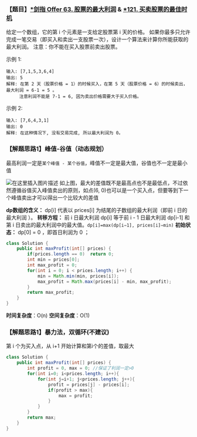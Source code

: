 ### 【题目】[*剑指 Offer 63. 股票的最大利润](https://leetcode-cn.com/problems/gu-piao-de-zui-da-li-run-lcof/) & [*121. 买卖股票的最佳时机](https://leetcode-cn.com/problems/best-time-to-buy-and-sell-stock/)
给定一个数组，它的第 i 个元素是一支给定股票第 i 天的价格。
如果你最多只允许完成一笔交易（即买入和卖出一支股票一次），设计一个算法来计算你所能获取的最大利润。
注意：你不能在买入股票前卖出股票。

示例 1:
	
	输入: [7,1,5,3,6,4]
	输出: 5
	解释: 在第 2 天（股票价格 = 1）的时候买入，在第 5 天（股票价格 = 6）的时候卖出，最大利润 = 6-1 = 5 。
	     注意利润不能是 7-1 = 6, 因为卖出价格需要大于买入价格。
示例 2:

	输入: [7,6,4,3,1]
	输出: 0
	解释: 在这种情况下, 没有交易完成, 所以最大利润为 0。

### 【解题思路1】峰值-谷值（动态规划）
最高利润一定是`某个峰值 - 某个谷值`，峰值不一定是最大值，谷值也不一定是最小值

![在这里插入图片描述](https://img-blog.csdnimg.cn/20200929221109250.png?x-oss-process=image/watermark,type_ZmFuZ3poZW5naGVpdGk,shadow_10,text_aHR0cHM6Ly9ibG9nLmNzZG4ubmV0L1h1bkNpeQ==,size_16,color_FFFFFF,t_70#pic_center)
如上图，最大的差值既不是最高点也不是最低点，不过依然遵循谷值买入峰值卖出的原则，如点(6, 0)也可以是一个买入点，但要等到下一个峰值卖出才可以得出一个比较大的差值

**dp数组的含义：** dp[i] 代表以 prices[i] 为结尾的子数组的最大利润（即前 i 日的最大利润 ）。
**转移方程：** 前 i 日最大利润 dp[i] 等于前 i - 1 日最大利润 dp[i-1] 和第 i 日卖出的最大利润中的最大值。`dp[i]=max(dp[i−1], prices[i]−min)`
**初始状态：** dp[0] = 0 ，即首日利润为 0 ；
```java
class Solution {
    public int maxProfit(int[] prices) {
        if(prices.length == 0)  return 0;
        int min = prices[0];
        int max_profit = 0;
        for(int i = 0; i < prices.length; i++) {
            min = Math.min(min, prices[i]);
            max_profit = Math.max(prices[i] - min, max_profit);
        }
        return max_profit;
    }
}
```
**时间复杂度**：O(n)
**空间复杂度**：O(1)

### 【解题思路1】暴力法，双循环(不建议)

第 i 个为买入点，从 i+1 开始计算和第i个的差值，取最大
```java
class Solution {
    public int maxProfit(int[] prices) {
        int profit = 0, max = 0; //保证了利润一定>0
        for(int i=0; i<prices.length; i++){
            for(int j=i+1; j<prices.length; j++){
                profit = prices[j] - prices[i];
                if(profit > max){
                    max = profit;
                }
            }
        }
        return max;
    }
}
```